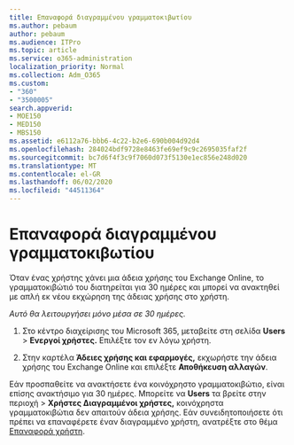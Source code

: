 ```yaml
---
title: Επαναφορά διαγραμμένου γραμματοκιβωτίου
ms.author: pebaum
author: pebaum
ms.audience: ITPro
ms.topic: article
ms.service: o365-administration
localization_priority: Normal
ms.collection: Adm_O365
ms.custom:
- "360"
- "3500005"
search.appverid:
- MOE150
- MED150
- MBS150
ms.assetid: e6112a76-bbb6-4c22-b2e6-690b004d92d4
ms.openlocfilehash: 284024bdf9728e8463fe69ef9c9c2695035faf2f
ms.sourcegitcommit: bc7d6f4f3c9f7060d073f5130e1ec856e248d020
ms.translationtype: MT
ms.contentlocale: el-GR
ms.lasthandoff: 06/02/2020
ms.locfileid: "44511364"
---
```

# <a name="restore-a-deleted-mailbox"></a>Επαναφορά διαγραμμένου γραμματοκιβωτίου

Όταν ένας χρήστης χάνει μια άδεια χρήσης του Exchange Online, το γραμματοκιβώτιό του διατηρείται για 30 ημέρες και μπορεί να ανακτηθεί με απλή εκ νέου εκχώρηση της άδειας χρήσης στο χρήστη.
  
 *Αυτό θα λειτουργήσει μόνο μέσα σε 30 ημέρες.*  
  
1. Στο κέντρο διαχείρισης του Microsoft 365, μεταβείτε στη σελίδα **Users** \> **Ενεργοί χρήστες.** Επιλέξτε τον εν λόγω χρήστη.

2. Στην καρτέλα **Άδειες χρήσης και εφαρμογές,** εκχωρήστε την άδεια χρήσης του Exchange Online και επιλέξτε **Αποθήκευση αλλαγών**.

Εάν προσπαθείτε να ανακτήσετε ένα κοινόχρηστο γραμματοκιβώτιο, είναι επίσης ανακτήσιμο για 30 ημέρες. Μπορείτε να **Users** τα βρείτε στην περιοχή \> **Χρήστες Διαγραμμένοι χρήστες,** κοινόχρηστα γραμματοκιβώτια δεν απαιτούν άδεια χρήσης. Εάν συνειδητοποιήσετε ότι πρέπει να επαναφέρετε έναν διαγραμμένο χρήστη, ανατρέξτε στο θέμα [Επαναφορά χρήστη](https://docs.microsoft.com/microsoft-365/admin/add-users/restore-user).
  